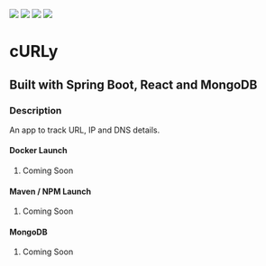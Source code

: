![](https://github.com/Lylio/image-repo/blob/master/logos/java.png?raw=true)
![](https://github.com/Lylio/image-repo/blob/master/logos/spring-boot.png?raw=true)
![](https://github.com/Lylio/image-repo/blob/master/logos/react.png?raw=true)
![](https://github.com/Lylio/image-repo/blob/master/logos/mongodb.png?raw=true)
# cURLy
## Built with Spring Boot, React and MongoDB

### Description
An app to track URL, IP and DNS details.

#### Docker Launch
1. Coming Soon

#### Maven / NPM Launch
1. Coming Soon

#### MongoDB
1. Coming Soon

